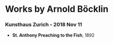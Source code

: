 # Works by Arnold Böcklin

### Kunsthaus Zurich - 2018 Nov 11
- **St. Anthony Preaching to the Fish**, 1892